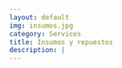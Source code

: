 ```yaml
---
layout: default
img: insumos.jpg
category: Services
title: Insumos y repuestos
description: |
---
```

